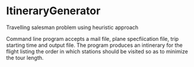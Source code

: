 # ItineraryGenerator
Travelling salesman problem using heuristic approach

Command line program accepts a mail file, plane specfiication file, trip starting time and output file. The program produces an intinerary for the flight listing the order in which stations should be visited so as to minimize the tour length.
